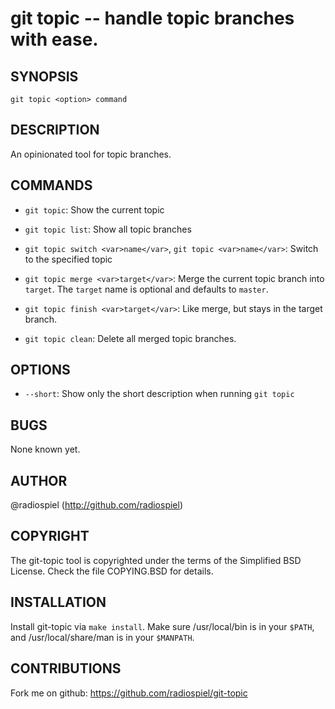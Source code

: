 git topic -- handle topic branches with ease.
=============================================

## SYNOPSIS

`git topic <option> command`

## DESCRIPTION

An opinionated tool for topic branches.

## COMMANDS

  * `git topic`:
    Show the current topic

  * `git topic list`:
    Show all topic branches

  * `git topic switch <var>name</var>`, `git topic <var>name</var>`:
    Switch to the specified topic

  * `git topic merge <var>target</var>`:
    Merge the current topic branch into `target`. The `target` name is optional and
    defaults to `master`.

  * `git topic finish <var>target</var>`:
    Like merge, but stays in the target branch.

  * `git topic clean`:
    Delete all merged topic branches.

## OPTIONS

  * `--short`:
    Show only the short description when running `git topic`

## BUGS

None known yet.

## AUTHOR

@radiospiel (http://github.com/radiospiel)

## COPYRIGHT

The git-topic tool is copyrighted under the terms of the Simplified BSD License. Check the file COPYING.BSD for details.

## INSTALLATION

Install git-topic via `make install`. Make sure /usr/local/bin is in your `$PATH`, and /usr/local/share/man is in your `$MANPATH`.

## CONTRIBUTIONS

Fork me on github: https://github.com/radiospiel/git-topic


[SYNOPSIS]: #SYNOPSIS "SYNOPSIS"
[DESCRIPTION]: #DESCRIPTION "DESCRIPTION"
[COMMANDS]: #COMMANDS "COMMANDS"
[OPTIONS]: #OPTIONS "OPTIONS"
[BUGS]: #BUGS "BUGS"
[AUTHOR]: #AUTHOR "AUTHOR"
[COPYRIGHT]: #COPYRIGHT "COPYRIGHT"
[INSTALLATION]: #INSTALLATION "INSTALLATION"
[CONTRIBUTIONS]: #CONTRIBUTIONS "CONTRIBUTIONS"


[topic]: git-topic.html
